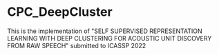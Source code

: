 # CPC_DeepCluster
This is the implementation of "SELF SUPERVISED REPRESENTATION LEARNING WITH DEEP CLUSTERING FOR ACOUSTIC UNIT DISCOVERY FROM RAW SPEECH" submitted to ICASSP 2022
